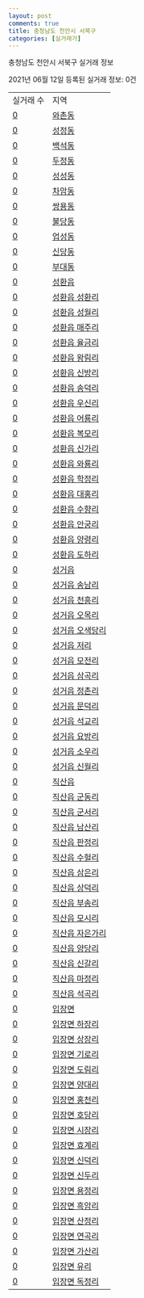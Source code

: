 ```yaml
---
layout: post
comments: true
title: 충청남도 천안시 서북구
categories: [실거래가]
---
```


충청남도 천안시 서북구 실거래 정보

2021년 06월 12일 등록된 실거래 정보: 0건


<table>
  <tr>
    <td>실거래 수</td>
    <td>지역</td>
  </tr>

  
  <tr>
    <td><a href="4413310100.html">0</a></td>
    <td><a href="4413310100.html">와촌동</a></td>
  </tr>
    

  <tr>
    <td><a href="4413310200.html">0</a></td>
    <td><a href="4413310200.html">성정동</a></td>
  </tr>
    

  <tr>
    <td><a href="4413310300.html">0</a></td>
    <td><a href="4413310300.html">백석동</a></td>
  </tr>
    

  <tr>
    <td><a href="4413310400.html">0</a></td>
    <td><a href="4413310400.html">두정동</a></td>
  </tr>
    

  <tr>
    <td><a href="4413310500.html">0</a></td>
    <td><a href="4413310500.html">성성동</a></td>
  </tr>
    

  <tr>
    <td><a href="4413310600.html">0</a></td>
    <td><a href="4413310600.html">차암동</a></td>
  </tr>
    

  <tr>
    <td><a href="4413310700.html">0</a></td>
    <td><a href="4413310700.html">쌍용동</a></td>
  </tr>
    

  <tr>
    <td><a href="4413310800.html">0</a></td>
    <td><a href="4413310800.html">불당동</a></td>
  </tr>
    

  <tr>
    <td><a href="4413310900.html">0</a></td>
    <td><a href="4413310900.html">업성동</a></td>
  </tr>
    

  <tr>
    <td><a href="4413311000.html">0</a></td>
    <td><a href="4413311000.html">신당동</a></td>
  </tr>
    

  <tr>
    <td><a href="4413311100.html">0</a></td>
    <td><a href="4413311100.html">부대동</a></td>
  </tr>
    

  <tr>
    <td><a href="4413325000.html">0</a></td>
    <td><a href="4413325000.html">성환읍</a></td>
  </tr>
    

  <tr>
    <td><a href="4413325021.html">0</a></td>
    <td><a href="4413325021.html">성환읍 성환리</a></td>
  </tr>
    

  <tr>
    <td><a href="4413325022.html">0</a></td>
    <td><a href="4413325022.html">성환읍 성월리</a></td>
  </tr>
    

  <tr>
    <td><a href="4413325023.html">0</a></td>
    <td><a href="4413325023.html">성환읍 매주리</a></td>
  </tr>
    

  <tr>
    <td><a href="4413325024.html">0</a></td>
    <td><a href="4413325024.html">성환읍 율금리</a></td>
  </tr>
    

  <tr>
    <td><a href="4413325025.html">0</a></td>
    <td><a href="4413325025.html">성환읍 왕림리</a></td>
  </tr>
    

  <tr>
    <td><a href="4413325026.html">0</a></td>
    <td><a href="4413325026.html">성환읍 신방리</a></td>
  </tr>
    

  <tr>
    <td><a href="4413325027.html">0</a></td>
    <td><a href="4413325027.html">성환읍 송덕리</a></td>
  </tr>
    

  <tr>
    <td><a href="4413325028.html">0</a></td>
    <td><a href="4413325028.html">성환읍 우신리</a></td>
  </tr>
    

  <tr>
    <td><a href="4413325029.html">0</a></td>
    <td><a href="4413325029.html">성환읍 어룡리</a></td>
  </tr>
    

  <tr>
    <td><a href="4413325030.html">0</a></td>
    <td><a href="4413325030.html">성환읍 복모리</a></td>
  </tr>
    

  <tr>
    <td><a href="4413325031.html">0</a></td>
    <td><a href="4413325031.html">성환읍 신가리</a></td>
  </tr>
    

  <tr>
    <td><a href="4413325032.html">0</a></td>
    <td><a href="4413325032.html">성환읍 와룡리</a></td>
  </tr>
    

  <tr>
    <td><a href="4413325033.html">0</a></td>
    <td><a href="4413325033.html">성환읍 학정리</a></td>
  </tr>
    

  <tr>
    <td><a href="4413325034.html">0</a></td>
    <td><a href="4413325034.html">성환읍 대홍리</a></td>
  </tr>
    

  <tr>
    <td><a href="4413325035.html">0</a></td>
    <td><a href="4413325035.html">성환읍 수향리</a></td>
  </tr>
    

  <tr>
    <td><a href="4413325036.html">0</a></td>
    <td><a href="4413325036.html">성환읍 안궁리</a></td>
  </tr>
    

  <tr>
    <td><a href="4413325037.html">0</a></td>
    <td><a href="4413325037.html">성환읍 양령리</a></td>
  </tr>
    

  <tr>
    <td><a href="4413325038.html">0</a></td>
    <td><a href="4413325038.html">성환읍 도하리</a></td>
  </tr>
    

  <tr>
    <td><a href="4413325300.html">0</a></td>
    <td><a href="4413325300.html">성거읍</a></td>
  </tr>
    

  <tr>
    <td><a href="4413325321.html">0</a></td>
    <td><a href="4413325321.html">성거읍 송남리</a></td>
  </tr>
    

  <tr>
    <td><a href="4413325322.html">0</a></td>
    <td><a href="4413325322.html">성거읍 천흥리</a></td>
  </tr>
    

  <tr>
    <td><a href="4413325323.html">0</a></td>
    <td><a href="4413325323.html">성거읍 오목리</a></td>
  </tr>
    

  <tr>
    <td><a href="4413325324.html">0</a></td>
    <td><a href="4413325324.html">성거읍 오색당리</a></td>
  </tr>
    

  <tr>
    <td><a href="4413325325.html">0</a></td>
    <td><a href="4413325325.html">성거읍 저리</a></td>
  </tr>
    

  <tr>
    <td><a href="4413325326.html">0</a></td>
    <td><a href="4413325326.html">성거읍 모전리</a></td>
  </tr>
    

  <tr>
    <td><a href="4413325327.html">0</a></td>
    <td><a href="4413325327.html">성거읍 삼곡리</a></td>
  </tr>
    

  <tr>
    <td><a href="4413325328.html">0</a></td>
    <td><a href="4413325328.html">성거읍 정촌리</a></td>
  </tr>
    

  <tr>
    <td><a href="4413325329.html">0</a></td>
    <td><a href="4413325329.html">성거읍 문덕리</a></td>
  </tr>
    

  <tr>
    <td><a href="4413325330.html">0</a></td>
    <td><a href="4413325330.html">성거읍 석교리</a></td>
  </tr>
    

  <tr>
    <td><a href="4413325331.html">0</a></td>
    <td><a href="4413325331.html">성거읍 요방리</a></td>
  </tr>
    

  <tr>
    <td><a href="4413325332.html">0</a></td>
    <td><a href="4413325332.html">성거읍 소우리</a></td>
  </tr>
    

  <tr>
    <td><a href="4413325333.html">0</a></td>
    <td><a href="4413325333.html">성거읍 신월리</a></td>
  </tr>
    

  <tr>
    <td><a href="4413325600.html">0</a></td>
    <td><a href="4413325600.html">직산읍</a></td>
  </tr>
    

  <tr>
    <td><a href="4413325621.html">0</a></td>
    <td><a href="4413325621.html">직산읍 군동리</a></td>
  </tr>
    

  <tr>
    <td><a href="4413325622.html">0</a></td>
    <td><a href="4413325622.html">직산읍 군서리</a></td>
  </tr>
    

  <tr>
    <td><a href="4413325623.html">0</a></td>
    <td><a href="4413325623.html">직산읍 남산리</a></td>
  </tr>
    

  <tr>
    <td><a href="4413325624.html">0</a></td>
    <td><a href="4413325624.html">직산읍 판정리</a></td>
  </tr>
    

  <tr>
    <td><a href="4413325625.html">0</a></td>
    <td><a href="4413325625.html">직산읍 수헐리</a></td>
  </tr>
    

  <tr>
    <td><a href="4413325626.html">0</a></td>
    <td><a href="4413325626.html">직산읍 삼은리</a></td>
  </tr>
    

  <tr>
    <td><a href="4413325627.html">0</a></td>
    <td><a href="4413325627.html">직산읍 상덕리</a></td>
  </tr>
    

  <tr>
    <td><a href="4413325628.html">0</a></td>
    <td><a href="4413325628.html">직산읍 부송리</a></td>
  </tr>
    

  <tr>
    <td><a href="4413325629.html">0</a></td>
    <td><a href="4413325629.html">직산읍 모시리</a></td>
  </tr>
    

  <tr>
    <td><a href="4413325630.html">0</a></td>
    <td><a href="4413325630.html">직산읍 자은가리</a></td>
  </tr>
    

  <tr>
    <td><a href="4413325631.html">0</a></td>
    <td><a href="4413325631.html">직산읍 양당리</a></td>
  </tr>
    

  <tr>
    <td><a href="4413325632.html">0</a></td>
    <td><a href="4413325632.html">직산읍 신갈리</a></td>
  </tr>
    

  <tr>
    <td><a href="4413325633.html">0</a></td>
    <td><a href="4413325633.html">직산읍 마정리</a></td>
  </tr>
    

  <tr>
    <td><a href="4413325634.html">0</a></td>
    <td><a href="4413325634.html">직산읍 석곡리</a></td>
  </tr>
    

  <tr>
    <td><a href="4413331000.html">0</a></td>
    <td><a href="4413331000.html">입장면</a></td>
  </tr>
    

  <tr>
    <td><a href="4413331021.html">0</a></td>
    <td><a href="4413331021.html">입장면 하장리</a></td>
  </tr>
    

  <tr>
    <td><a href="4413331022.html">0</a></td>
    <td><a href="4413331022.html">입장면 상장리</a></td>
  </tr>
    

  <tr>
    <td><a href="4413331023.html">0</a></td>
    <td><a href="4413331023.html">입장면 기로리</a></td>
  </tr>
    

  <tr>
    <td><a href="4413331024.html">0</a></td>
    <td><a href="4413331024.html">입장면 도림리</a></td>
  </tr>
    

  <tr>
    <td><a href="4413331025.html">0</a></td>
    <td><a href="4413331025.html">입장면 양대리</a></td>
  </tr>
    

  <tr>
    <td><a href="4413331026.html">0</a></td>
    <td><a href="4413331026.html">입장면 홍천리</a></td>
  </tr>
    

  <tr>
    <td><a href="4413331027.html">0</a></td>
    <td><a href="4413331027.html">입장면 호당리</a></td>
  </tr>
    

  <tr>
    <td><a href="4413331028.html">0</a></td>
    <td><a href="4413331028.html">입장면 시장리</a></td>
  </tr>
    

  <tr>
    <td><a href="4413331029.html">0</a></td>
    <td><a href="4413331029.html">입장면 효계리</a></td>
  </tr>
    

  <tr>
    <td><a href="4413331030.html">0</a></td>
    <td><a href="4413331030.html">입장면 신덕리</a></td>
  </tr>
    

  <tr>
    <td><a href="4413331031.html">0</a></td>
    <td><a href="4413331031.html">입장면 신두리</a></td>
  </tr>
    

  <tr>
    <td><a href="4413331032.html">0</a></td>
    <td><a href="4413331032.html">입장면 용정리</a></td>
  </tr>
    

  <tr>
    <td><a href="4413331033.html">0</a></td>
    <td><a href="4413331033.html">입장면 흑암리</a></td>
  </tr>
    

  <tr>
    <td><a href="4413331034.html">0</a></td>
    <td><a href="4413331034.html">입장면 산정리</a></td>
  </tr>
    

  <tr>
    <td><a href="4413331035.html">0</a></td>
    <td><a href="4413331035.html">입장면 연곡리</a></td>
  </tr>
    

  <tr>
    <td><a href="4413331036.html">0</a></td>
    <td><a href="4413331036.html">입장면 가산리</a></td>
  </tr>
    

  <tr>
    <td><a href="4413331037.html">0</a></td>
    <td><a href="4413331037.html">입장면 유리</a></td>
  </tr>
    

  <tr>
    <td><a href="4413331038.html">0</a></td>
    <td><a href="4413331038.html">입장면 독정리</a></td>
  </tr>
    


</table>
    